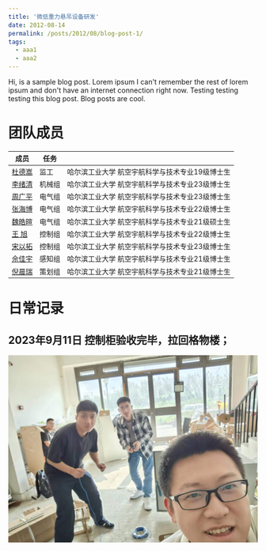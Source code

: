 ```yaml
---
title: '微低重力悬吊设备研发'
date: 2012-08-14
permalink: /posts/2012/08/blog-post-1/
tags:
  - aaa1
  - aaa2
---
```


Hi, is a sample blog post. Lorem ipsum I can't remember the rest of lorem ipsum and don't have an internet connection right now. Testing testing testing this blog post. Blog posts are cool.

# 团队成员

| 成员           | 任务   |                                                              |
| -------        | ------ | ----------------------------------------------              |
| [杜德嵩](#)    | 监工   | 哈尔滨工业大学 航空宇航科学与技术专业19级博士生                          |
| [李绪清](#)    | 机械组   | 哈尔滨工业大学 航空宇航科学与技术专业23级博士生                          |
| [周广平](#)    | 电气组   | 哈尔滨工业大学 航空宇航科学与技术专业23级博士生                         |
| [张海博](#)    | 电气组   | 哈尔滨工业大学 航空宇航科学与技术专业22级博士生                         |
| [魏皓暄](#)    | 电气组   | 哈尔滨工业大学 航空宇航科学与技术专业21级硕士生                          |
| [王  旭](#)    | 控制组   | 哈尔滨工业大学 航空宇航科学与技术专业22级博士生                          |
| [宋以拓](#)    | 控制组   | 哈尔滨工业大学 航空宇航科学与技术专业23级博士生                          |
| [佘佳宇](#)    | 感知组   | 哈尔滨工业大学 航空宇航科学与技术专业21级博士生                          |
| [倪晨瑞](#)    | 策划组   | 哈尔滨工业大学 航空宇航科学与技术专业21级博士生                          |

# 日常记录

## 2023年9月11日 控制柜验收完毕，拉回格物楼；
![0](/images/mpic1.jpg "Magic Gardens")
